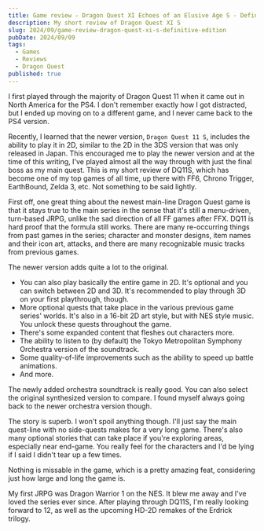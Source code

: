 ```yaml
---
title: Game review - Dragon Quest XI Echoes of an Elusive Age S - Definitive Edition
description: My short review of Dragon Quest XI S
slug: 2024/09/game-review-dragon-quest-xi-s-definitive-edition
pubDate: 2024/09/09
tags:
  - Games
  - Reviews
  - Dragon Quest
published: true
---
```


I first played through the majority of Dragon Quest 11 when it came out in North America for the PS4. I don't remember exactly how I got distracted, but I ended up moving on to a different game, and I never came back to the PS4 version.

Recently, I learned that the newer version, `Dragon Quest 11 S`, includes the ability to play it in 2D, similar to the 2D in the 3DS version that was only released in Japan. This encouraged me to play the newer version and at the time of this writing, I've played almost all the way through with just the final boss as my main quest. This is my short review of DQ11S, which has become one of my top games of all time, up there with FF6, Chrono Trigger, EarthBound, Zelda 3, etc. Not something to be said lightly.

First off, one great thing about the newest main-line Dragon Quest game is that it stays true to the main series in the sense that it's still a menu-driven, turn-based JRPG, unlike the sad direction of all FF games after FFX. DQ11 is hard proof that the formula still works. There are many re-occurring things from past games in the series; character and monster designs, item names and their icon art, attacks, and there are many recognizable music tracks from previous games.

The newer version adds quite a lot to the original.
* You can also play basically the entire game in 2D. It's optional and you can switch between 2D and 3D. It's recommended to play through 3D on your first playthrough, though.
* More optional quests that take place in the various previous game series' worlds. It's also in a 16-bit 2D art style, but with NES style music. You unlock these quests throughout the game.
* There's some expanded content that fleshes out characters more.
* The ability to listen to (by default) the Tokyo Metropolitan Symphony Orchestra version of the soundtrack.
* Some quality-of-life improvements such as the ability to speed up battle animations.
* And more.

The newly added orchestra soundtrack is really good. You can also select the original synthesized version to compare. I found myself always going back to the newer orchestra version though.

The story is superb. I won't spoil anything though. I'll just say the main quest-line with no side-quests makes for a very long game. There's also many optional stories that can take place if you're exploring areas, especially near end-game. You really feel for the characters and I'd be lying if I said I didn't tear up a few times.

Nothing is missable in the game, which is a pretty amazing feat, considering just how large and long the game is.

My first JRPG was Dragon Warrior 1 on the NES. It blew me away and I've loved the series ever since. After playing through DQ11S, I'm really looking forward to 12, as well as the upcoming HD-2D remakes of the Erdrick trilogy.
